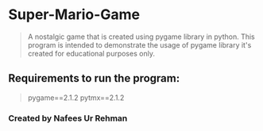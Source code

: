 # Super-Mario-Game
> A nostalgic game that is created using pygame library in python.
> This program is intended to demonstrate the usage of pygame library it's created for educational purposes only.
## Requirements to run the program:
> pygame==2.1.2
> pytmx==2.1.2
### Created by Nafees Ur Rehman 
